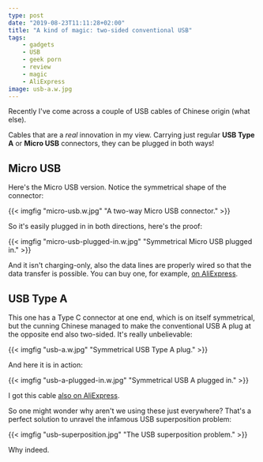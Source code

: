 ```yaml
---
type: post
date: "2019-08-23T11:11:28+02:00"
title: "A kind of magic: two-sided conventional USB"
tags:
    - gadgets
    - USB
    - geek porn
    - review
    - magic
    - AliExpress
image: usb-a.w.jpg
---
```


Recently I've come across a couple of USB cables of Chinese origin (what else).

Cables that are a *real* innovation in my view. Carrying just regular **USB Type A** or **Micro USB** connectors, they can be plugged in both ways!

<!--more-->

## Micro USB

Here's the Micro USB version. Notice the symmetrical shape of the connector:

{{< imgfig "micro-usb.w.jpg" "A two-way Micro USB connector." >}}

So it's easily plugged in in both directions, here's the proof:

{{< imgfig "micro-usb-plugged-in.w.jpg" "Symmetrical Micro USB plugged in." >}}

And it isn't charging-only, also the data lines are properly wired so that the data transfer is possible. You can buy one, for example, [on AliExpress](http://ali.pub/3oqjf5).

## USB Type A

This one has a Type C connector at one end, which is on itself symmetrical, but the cunning Chinese managed to make the conventional USB A plug at the opposite end also two-sided. It's really unbelievable:

{{< imgfig "usb-a.w.jpg" "Symmetrical USB Type A plug." >}}

And here it is in action:

{{< imgfig "usb-a-plugged-in.w.jpg" "Symmetrical USB A plugged in." >}}

I got this cable [also on AliExpress](http://ali.pub/3oqjre).

So one might wonder why aren't we using these just everywhere? That's a perfect solution to unravel the infamous USB superposition problem:

{{< imgfig "usb-superposition.jpg" "The USB superposition problem." >}}

Why indeed.
